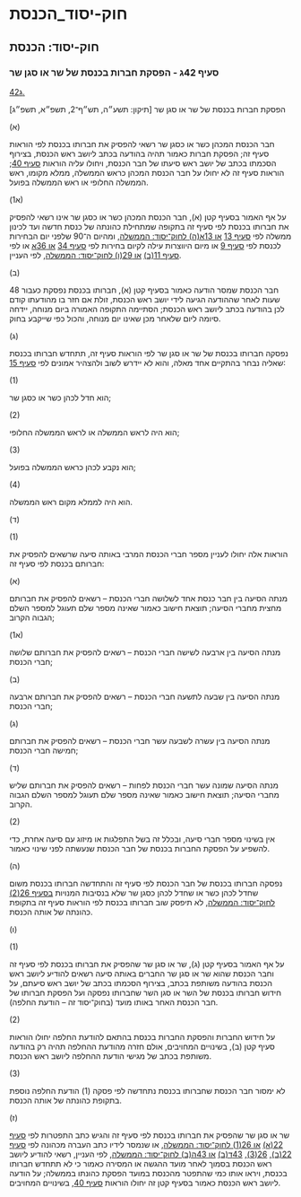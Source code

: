 # חוק-יסוד_הכנסת

## חוק-יסוד: הכנסת

### סעיף 42ג - הפסקת חברות בכנסת של שר או סגן שר

[42ג.](https://he.wikisource.org/wiki/חוק-יסוד:_הכנסת#s_yp_42g)

הפסקת חברות בכנסת של שר או סגן שר [תיקון: תשע״ה, תש״ף־2, תשפ״א, תשפ״ג]

(א)

חבר הכנסת המכהן כשר או כסגן שר רשאי להפסיק את חברותו בכנסת לפי הוראות סעיף זה; הפסקת חברות כאמור תהיה בהודעה בכתב ליושב ראש הכנסת, בצירוף הסכמתו בכתב של יושב ראש סיעתו של חבר הכנסת, ויחולו עליה הוראות [סעיף 40](https://he.wikisource.org/wiki/חוק-יסוד:_הכנסת#s_yp_40); הוראות סעיף זה לא יחולו על חבר הכנסת המכהן כראש הממשלה, ממלא מקומו, ראש הממשלה החלופי או ראש הממשלה בפועל.

(א1)

על אף האמור בסעיף קטן (א), חבר הכנסת המכהן כשר או כסגן שר אינו רשאי להפסיק את חברותו בכנסת לפי סעיף זה בתקופה שמתחילת כהונתה של כנסת חדשה ועד לכינון ממשלה לפי [סעיף 13](https://he.wikisource.org/wiki/חוק-יסוד:_הממשלה#s_yp_13 "חוק-יסוד: הממשלה") [או 13א(ה) לחוק־יסוד: הממשלה](https://he.wikisource.org/wiki/חוק-יסוד:_הממשלה#סעיף_13א "חוק-יסוד: הממשלה"), ומהיום ה־90 שלפני יום הבחירות לכנסת לפי [סעיף 9](https://he.wikisource.org/wiki/חוק-יסוד:_הכנסת#s_yp_9) או מיום היווצרות עילה לקיום בחירות לפי [סעיף 34](https://he.wikisource.org/wiki/חוק-יסוד:_הכנסת#s_yp_34) [או 36א](https://he.wikisource.org/wiki/חוק-יסוד:_הכנסת#s_yp_36_) או לפי [סעיף 11(ב)](https://he.wikisource.org/wiki/חוק-יסוד:_הממשלה#s_yp_11 "חוק-יסוד: הממשלה") [או 29(ו) לחוק־יסוד: הממשלה](https://he.wikisource.org/wiki/חוק-יסוד:_הממשלה#s_yp_29 "חוק-יסוד: הממשלה"), לפי העניין.

(ב)

חבר הכנסת שמסר הודעה כאמור בסעיף קטן (א), חברותו בכנסת נפסקת כעבור 48 שעות לאחר שההודעה הגיעה לידי יושב ראש הכנסת, זולת אם חזר בו מהודעתו קודם לכן בהודעה בכתב ליושב ראש הכנסת; הסתיימה התקופה האמורה ביום מנוחה, יידחה סיומה ליום שלאחר מכן שאינו יום מנוחה, והכול כפי שייקבע בחוק.

(ג)

נפסקה חברותו בכנסת של שר או סגן שר לפי הוראות סעיף זה, תתחדש חברותו בכנסת שאליה נבחר בהתקיים אחד מאלה, והוא לא יידרש לשוב ולהצהיר אמונים לפי [סעיף 15](https://he.wikisource.org/wiki/חוק-יסוד:_הכנסת#s_yp_15):

(1)

הוא חדל לכהן כשר או כסגן שר;

(2)

הוא היה לראש הממשלה או לראש הממשלה החלופי;

(3)

הוא נקבע לכהן כראש הממשלה בפועל;

(4)

הוא היה לממלא מקום ראש הממשלה.

(ד)

(1)

הוראות אלה יחולו לעניין מספר חברי הכנסת המרבי באותה סיעה שרשאים להפסיק את חברותם בכנסת לפי סעיף זה:

(א)

מנתה הסיעה בין חבר כנסת אחד לשלושה חברי הכנסת – רשאים להפסיק את חברותם מחצית מחברי הסיעה; תוצאת חישוב כאמור שאינה מספר שלם תעוגל למספר השלם הגבוה הקרוב;

(א1)

מנתה הסיעה בין ארבעה לשישה חברי הכנסת – רשאים להפסיק את חברותם שלושה חברי הכנסת;

(ב)

מנתה הסיעה בין שבעה לתשעה חברי הכנסת – רשאים להפסיק את חברותם ארבעה חברי הכנסת;

(ג)

מנתה הסיעה בין עשרה לשבעה עשר חברי הכנסת – רשאים להפסיק את חברותם חמישה חברי הכנסת;

(ד)

מנתה הסיעה שמונה עשר חברי הכנסת לפחות – רשאים להפסיק את חברותם שליש מחברי הסיעה; תוצאת חישוב כאמור שאינה מספר שלם תעוגל למספר השלם הגבוה הקרוב.

(2)

אין בשינוי מספר חברי סיעה, ובכלל זה בשל התפלגות או מיזוג עם סיעה אחרת, כדי להשפיע על הפסקת החברות בכנסת של חבר הכנסת שנעשתה לפני שינוי כאמור.

(ה)

נפסקה חברותו בכנסת של חבר הכנסת לפי סעיף זה והתחדשה חברותו בכנסת משום שחדל לכהן כשר או שחדל לכהן כסגן שר שלא בנסיבות המנויות [בסעיף 26(2) לחוק־יסוד: הממשלה](https://he.wikisource.org/wiki/חוק-יסוד:_הממשלה#s_yp_26 "חוק-יסוד: הממשלה"), לא תיפסק שוב חברותו בכנסת לפי הוראות סעיף זה בתקופת כהונתה של אותה הכנסת.

(ו)

(1)

על אף האמור בסעיף קטן (ג), שר או סגן שר שהפסיק את חברותו בכנסת לפי סעיף זה וחבר הכנסת שהוא שר או סגן שר החברים באותה סיעה רשאים להודיע ליושב ראש הכנסת בהודעה משותפת בכתב, בצירוף הסכמתו בכתב של יושב ראש סיעתם, על חידוש חברותו בכנסת של השר או סגן השר שחברותו נפסקה ועל הפסקת חברותו של חבר הכנסת האחר באותו מועד (בחוק־יסוד זה – הודעת החלפה).

(2)

על חידוש החברות והפסקת החברות בכנסת בהתאם להודעת החלפה יחולו הוראות סעיף קטן (ב), בשינויים המחויבים, אולם חזרה מהודעת ההחלפה תהיה רק בהודעה משותפת בכתב של מגישי הודעת ההחלפה ליושב ראש הכנסת.

(3)

לא ימסור חבר הכנסת שחברותו בכנסת נתחדשה לפי פסקה (1) הודעת החלפה נוספת בתקופת כהונתה של אותה הכנסת.

(ז)

שר או סגן שר שהפסיק את חברותו בכנסת לפי סעיף זה והגיש כתב התפטרות לפי [סעיף 22(א)](https://he.wikisource.org/wiki/חוק-יסוד:_הממשלה#s_yp_22 "חוק-יסוד: הממשלה") [או 26(1) לחוק־יסוד: הממשלה](https://he.wikisource.org/wiki/חוק-יסוד:_הממשלה#s_yp_26 "חוק-יסוד: הממשלה"), או שנמסר לידיו כתב העברה מכהונה לפי [סעיף 22(ב)](https://he.wikisource.org/wiki/חוק-יסוד:_הממשלה#s_yp_22 "חוק-יסוד: הממשלה"), [26(3)](https://he.wikisource.org/wiki/חוק-יסוד:_הממשלה#s_yp_26 "חוק-יסוד: הממשלה"), [43ד(ב)](https://he.wikisource.org/wiki/חוק-יסוד:_הממשלה#סעיף_43ד "חוק-יסוד: הממשלה") [או 43ה(ב) לחוק־יסוד: הממשלה](https://he.wikisource.org/wiki/חוק-יסוד:_הממשלה#סעיף_43ה "חוק-יסוד: הממשלה"), לפי העניין, רשאי להודיע ליושב ראש הכנסת בסמוך לאחר מועד ההגשה או המסירה כאמור כי לא תתחדש חברותו בכנסת, ויראו אותו כמי שהתפטר מהכנסת במועד הפסקת כהונתו בממשלה; על הודעה ליושב ראש הכנסת כאמור בסעיף קטן זה יחולו הוראות [סעיף 40](https://he.wikisource.org/wiki/חוק-יסוד:_הכנסת#s_yp_40), בשינויים המחויבים.